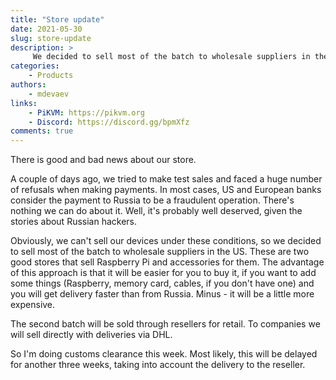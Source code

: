 ```yaml
---
title: "Store update"
date: 2021-05-30
slug: store-update
description: >
     We decided to sell most of the batch to wholesale suppliers in the US
categories:
    - Products
authors:
    - mdevaev
links:
    - PiKVM: https://pikvm.org
    - Discord: https://discord.gg/bpmXfz
comments: true
---
```


There is good and bad news about our store.

<!-- more -->

A couple of days ago, we tried to make test sales and faced a huge number of refusals when making payments. In most cases, US and European banks consider the payment to Russia to be a fraudulent operation. There's nothing we can do about it. Well, it's probably well deserved, given the stories about Russian hackers.

Obviously, we can't sell our devices under these conditions, so we decided to sell most of the batch to wholesale suppliers in the US. These are two good stores that sell Raspberry Pi and accessories for them. The advantage of this approach is that it will be easier for you to buy it, if you want to add some things (Raspberry, memory card, cables, if you don't have one) and you will get delivery faster than from Russia. Minus - it will be a little more expensive.

The second batch will be sold through resellers for retail. To companies we will sell directly with deliveries via DHL.

So I'm doing customs clearance this week. Most likely, this will be delayed for another three weeks, taking into account the delivery to the reseller. 